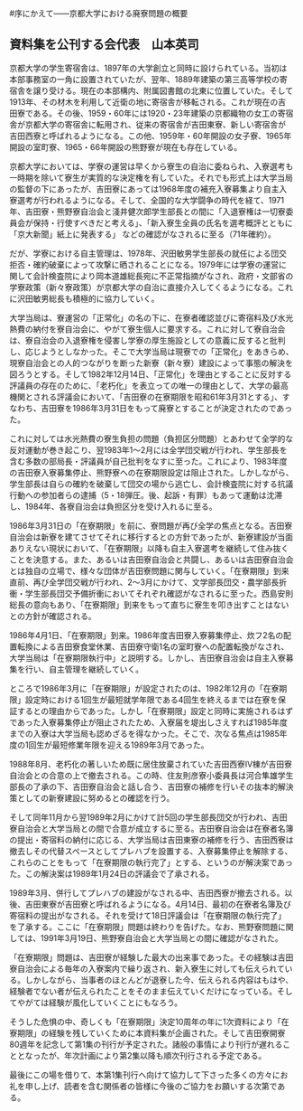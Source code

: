 #序にかえて――京都大学における廃寮問題の概要
## 資料集を公刊する会代表　山本英司

京都大学の学生寄宿舎は、1897年の大学創立と同時に設けられている。当初は本部事務室の一角に設置されていたが、翌年、1889年建築の第三高等学校の寄宿舎を譲り受ける。現在の本部構内、附属図書館の北東に位置していた。そして1913年、その材木を利用して近衛の地に寄宿舎が移転される。これが現在の吉田寮である。その後、1959・60年には1920・23年建築の京都織物の女工の寄宿舎が京都大学の寄宿舎に転用され、従来の寄宿舎が吉田東寮、新しい寄宿舎が吉田西寮と呼ばれるようになる。この他、1959年・60年開設の女子寮、1965年開設の室町寮、1965・66年開設の熊野寮が現在も存在している。

京都大学においては、学寮の運営は早くから寮生の自治に委ねられ、入寮選考も一時期を除いて寮生が実質的な決定権を有していた。それでも形式上は大学当局の監督の下にあったが、吉田寮にあっては1968年度の補充入寮募集より自主入寮選考が行われるようになる。そして、全国的な大学闘争の時代を経て、1971年、吉田寮・熊野寮自治会と淺井健次郎学生部長との間に「入退寮権は一切寮委員会が保持・行使すべきだと考える」、「新入寮生全員の氏名を選考概評とともに「京大新聞」紙上に発表する」
などの確認がなされるに至る（71年確約）。

だが、学寮における自主管理は、1978年、沢田敏男学生部長の就任による団交拒否・確約破棄によって攻撃に晒されることになる。1979年には学寮の運営に関して会計検査院により岡本道雄総長宛に不正常指摘がなされ、政府・文部省の学寮政策（新々寮政策）が京都大学の自治に直接介入してくるようになる。これに沢田敏男総長も積極的に協力していく。

大学当局は、寮運営の「正常化」の名の下に、在寮者確認並びに寄宿料及び水光熱費の納付を寮自治会に、やがて寮生個人に要求する。これに対して寮自治会は、寮自治会の入退寮権を侵害し学寮の厚生施設としての意義に反すると批判し、応じようとしなかった。そこで大学当局は現寮での「正常化」をあきらめ、現寮自治会との人的つながりを断った新寮（新々寮）建設によって事態の解決を図ろうとする。そして1982年12月14日、「正常化」を理由とすることに反対する評議員の存在のために、「老朽化」を表立っての唯一の理由として、大学の最高機関とされる評議会において、「吉田寮の在寮期限を昭和61年3月31とする」、すなわち、吉田寮を1986年3月31日をもって廃寮とすることが決定されたのであった。

これに対しては水光熱費の寮生負担の問題（負担区分問題）とあわせて全学的な反対運動が巻き起こり、翌1983年1〜2月には全学団交戦が行われ、学生部長を含む多数の部局長・評議員が自己批判をなすに至った。これにより、1983年度の吉田寮入寮募集停止、熊野寮への在寮期限設定は阻止された。しかしながら、学生部長は自らの確約を破棄して団交の場から逃亡し、会計検査院に対する抗議行動への参加者らの逮捕（5・18弾圧。後、起訴・有罪）もあって運動は沈滞し、1984年、各寮自治会は負担区分を受け入れるに至る。

1986年3月31日の「在寮期限」を前に、寮問題が再び全学の焦点となる。吉田寮自治会は新寮を建てさせてそれに移行するとの方針であったが、新寮建設が当面ありえない現状において、「在寮期限」以降も自主入寮選考を継続して住み抜くことを決意する。また、あるいは吉田寮自治会と共闘し、あるいは吉田寮自治会とは独自の立場で、様々な団体が吉田寮問題に関与していく。「在寮期限」到来直前、再び全学団交戦が行われ、2〜3月にかけて、文学部長団交・農学部長折衝・学生部長団交予備折衝においてそれぞれ確認がなされるに至った。西島安則総長の意向もあり、「在寮期限」到来をもって直ちに寮生を叩き出すことはないとの方針が確認される。

1986年4月1日、「在寮期限」到来。1986年度吉田寮入寮募集停止、炊フ2名の配置転換による吉田寮食堂休業、吉田寮守衛1名の室町寮への配置転換がなされ、大学当局は「在寮期限執行中」と説明する。しかし、吉田寮自治会は自主入寮募集を行い、自主管理を継続していく。

ところで1986年3月に「在寮期限」が設定されたのは、1982年12月の「在寮期限」設定時における1回生が最短就学年限である4回生を終えるまでは在寮を保証するとの理由からであった。しかし「在寮期限」設定と同時に実施されるはずであった入寮募集停止が阻止されたため、入寮届を堤出しさえすれば1985年度までの入寮は大学当局も認めざるを得なかった。そこで、次なる焦点は1985年度の1回生が最短修業年限を迎える1989年3月であった。

1988年8月、老朽化の著しいため既に居住放棄されていた吉田西寮Ⅳ棟が吉田寮自治会との合意の上で撤去される。この時、住友則彦寮小委員長は河合隼雄学生部長の了承の下、吉田寮自治会と話し合う、吉田寮の補修を行いその抜本的解決策としての新寮建設に努めるとの確認を行う。

そして同年11月から翌1989年2月にかけて計5回の学生部長団交が行われ、吉田寮自治会と大学当局との間で合意が成立するに至る。吉田寮自治会は在寮者名簿の提出・寄宿料の納付に応じる、大学当局は吉田東寮の補修を行う、吉田西寮は撤去しその代替スペースとしてプレハブを設置する、入寮募集停止を解除する、これらのことをもって「在寮期限の執行完了」とする、というのが解決案であった。この解決案は1989年1月24日の評議会で了承される。

1989年3月、併行してプレハブの建設がなされる中、吉田西寮が撤去される。以後、吉田東寮が吉田寮と呼ばれるようになる。4月14日、最初の在寮者名簿及び寄宿料の提出がなされる。それを受けて18日評議会は「在寮期限の執行完了」を了承する。ここに「在寮期限」問題は終わりを告げた。なお、熊野寮問題に関しては、<!-- 熊野寮問題とは何か？ -->1991年3月19日、熊野寮自治会と大学当局との間に確認がなされた。

「在寮期限」問題は、吉田寮が経験した最大の出来事であった。その経験は吉田寮自治会による毎年の入寮案内で繰り返され、新入寮生に対しても伝えられている。しかしながら、当事者のほとんどが退寮した今、伝えられる内容はもはや、経験者でない者が伝えられたことをそのまま伝えていくだけになっている。そしてやがては経験が風化していくことにもなろう。

そうした危惧の中、奇しくも「在寮期限」決定10周年の年に1次資料により「在寮期限」の経験を残していくために本資料集が企画された。そして吉田寮開寮80週年を記念して第1集の刊行が予定された。諸般の事情により刊行が遅れることとなったが、年次計画により第2集以降も順次刊行される予定である。

最後にこの場を借りて、本第1集刊行へ向けて協力して下さった多くの方々にお礼を申し上げ、読者を含む関係者の皆様に今後のご協力をお願いする次第である。